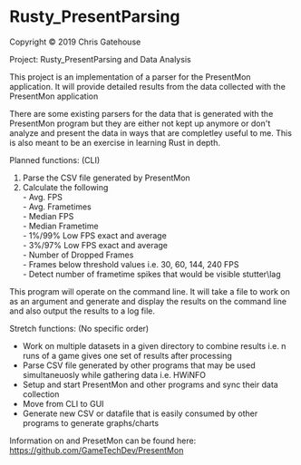 # Rusty_PresentParsing
Copyright © 2019 Chris Gatehouse

Project: Rusty_PresentParsing and Data Analysis

This project is an implementation of a parser for the PresentMon application. It will provide detailed results from the data collected with the PresentMon application

There are some existing parsers for the data that is generated with the PresentMon program but they are either not kept up anymore or don't analyze and present the data in ways that are completley useful to me. This is also meant to be an exercise in learning Rust in depth.

Planned functions: (CLI)
  1. Parse the CSV file generated by PresentMon
  2. Calculate the following  
    - Avg. FPS  
    - Avg. Frametimes  
    - Median FPS  
    - Median Frametime  
    - 1%/99% Low FPS exact and average  
    - 3%/97% Low FPS exact and average  
    - Number of Dropped Frames  
    - Frames below threshold values i.e. 30, 60, 144, 240 FPS  
    - Detect number of frametime spikes that would be visible stutter\lag

This program will operate on the command line. It will take a file to work on as an argument and generate and display the results on the command line and also output the results to a log file.  

Stretch functions: (No specific order)
  - Work on multiple datasets in a given directory to combine results i.e. n runs of a game gives one set of results after processing  
  - Parse CSV file generated by other programs that may be used simultaneuosly while gathering data i.e. HWiNFO  
  - Setup and start PresentMon and other programs and sync their data collection  
  - Move from CLI to GUI  
  - Generate new CSV or datafile that is easily consumed by other programs to generate graphs/charts  
  
Information on and PresetMon can be found here: https://github.com/GameTechDev/PresentMon   
